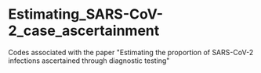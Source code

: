 # Estimating_SARS-CoV-2_case_ascertainment
Codes associated with the paper "Estimating the proportion of SARS-CoV-2 infections ascertained through diagnostic testing"
